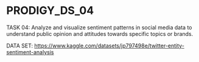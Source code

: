 # PRODIGY_DS_04
TASK 04: Analyze and visualize sentiment patterns in social media data to understand public opinion and attitudes towards specific topics or brands.

DATA SET: https://www.kaggle.com/datasets/jp797498e/twitter-entity-sentiment-analysis
